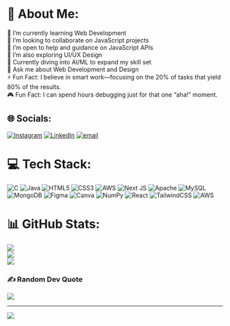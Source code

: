 # 💫 About Me:
🔭 I’m currently learning Web Development<br>👯 I’m looking to collaborate on JavaScript projects<br>🤝 I’m open to help and guidance on JavaScript APIs<br>🌴 I’m also exploring UI/UX Design<br>🧠 Currently diving into AI/ML to expand my skill set<br>🤔 Ask me about Web Development and Design<br>⚡ Fun Fact: I believe in smart work—focusing on the 20% of tasks that yield 80% of the results.<br>🎮 Fun Fact: I can spend hours debugging just for that one “aha!” moment.<br>


## 🌐 Socials:
[![Instagram](https://img.shields.io/badge/Instagram-%23E4405F.svg?logo=Instagram&logoColor=white)](https://instagram.com/aarjunnnnnnnnnnn) [![LinkedIn](https://img.shields.io/badge/LinkedIn-%230077B5.svg?logo=linkedin&logoColor=white)](https://linkedin.com/in/arjun-sah-140149357) [![email](https://img.shields.io/badge/Email-D14836?logo=gmail&logoColor=white)](mailto:22054419@kiit.ac.in) 

# 💻 Tech Stack:
![C](https://img.shields.io/badge/c-%2300599C.svg?style=for-the-badge&logo=c&logoColor=white) ![Java](https://img.shields.io/badge/java-%23ED8B00.svg?style=for-the-badge&logo=openjdk&logoColor=white) ![HTML5](https://img.shields.io/badge/html5-%23E34F26.svg?style=for-the-badge&logo=html5&logoColor=white) ![CSS3](https://img.shields.io/badge/css3-%231572B6.svg?style=for-the-badge&logo=css3&logoColor=white) ![AWS](https://img.shields.io/badge/AWS-%23FF9900.svg?style=for-the-badge&logo=amazon-aws&logoColor=white) ![Next JS](https://img.shields.io/badge/Next-black?style=for-the-badge&logo=next.js&logoColor=white) ![Apache](https://img.shields.io/badge/apache-%23D42029.svg?style=for-the-badge&logo=apache&logoColor=white) ![MySQL](https://img.shields.io/badge/mysql-4479A1.svg?style=for-the-badge&logo=mysql&logoColor=white) ![MongoDB](https://img.shields.io/badge/MongoDB-%234ea94b.svg?style=for-the-badge&logo=mongodb&logoColor=white) ![Figma](https://img.shields.io/badge/figma-%23F24E1E.svg?style=for-the-badge&logo=figma&logoColor=white) ![Canva](https://img.shields.io/badge/Canva-%2300C4CC.svg?style=for-the-badge&logo=Canva&logoColor=white) ![NumPy](https://img.shields.io/badge/numpy-%23013243.svg?style=for-the-badge&logo=numpy&logoColor=white) ![React](https://img.shields.io/badge/react-%2320232a.svg?style=for-the-badge&logo=react&logoColor=%2361DAFB) ![TailwindCSS](https://img.shields.io/badge/tailwindcss-%2338B2AC.svg?style=for-the-badge&logo=tailwind-css&logoColor=white) ![AWS](https://img.shields.io/badge/AWS-%23FF9900.svg?style=for-the-badge&logo=amazon-aws&logoColor=white)
# 📊 GitHub Stats:
![](https://github-readme-stats.vercel.app/api?username=saharjun&theme=dark&hide_border=false&include_all_commits=false&count_private=false)<br/>
![](https://nirzak-streak-stats.vercel.app/?user=saharjun&theme=dark&hide_border=false)<br/>
![](https://github-readme-stats.vercel.app/api/top-langs/?username=saharjun&theme=dark&hide_border=false&include_all_commits=false&count_private=false&layout=compact)

### ✍️ Random Dev Quote
![](https://quotes-github-readme.vercel.app/api?type=horizontal&theme=radical)

---
[![](https://visitcount.itsvg.in/api?id=saharjun&icon=0&color=0)](https://visitcount.itsvg.in)

<!-- Proudly created with GPRM ( https://gprm.itsvg.in ) -->
